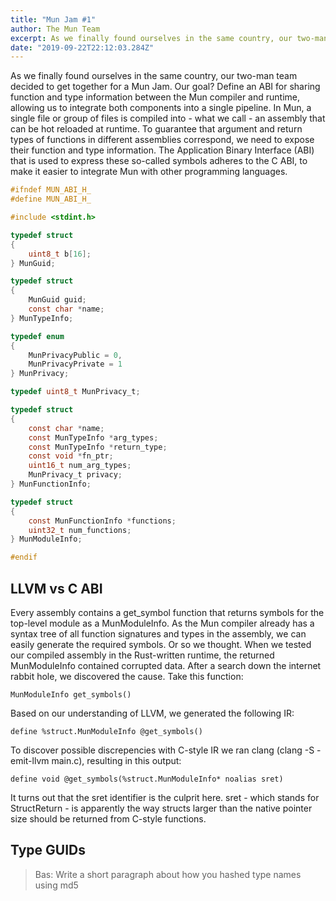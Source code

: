 ```yaml
---
title: "Mun Jam #1"
author: The Mun Team
excerpt: As we finally found ourselves in the same country, our two-man team decided to get together for a Mun Jam.
date: "2019-09-22T22:12:03.284Z"
---
```


As we finally found ourselves in the same country, our two-man team decided to get together for a
Mun Jam. Our goal? Define an ABI for sharing function and type information between the
Mun compiler and runtime, allowing us to integrate both components into a single pipeline.
In Mun, a single file or group of files is compiled into - what we call - an assembly that can be
hot reloaded at runtime. To guarantee that argument and return types of functions in different
assemblies correspond, we need to expose their function and type information. The Application
Binary Interface (ABI) that is used to express these so-called symbols adheres to the C ABI, to
make it easier to integrate Mun with other programming languages. 

```c
#ifndef MUN_ABI_H_
#define MUN_ABI_H_

#include <stdint.h>

typedef struct
{
    uint8_t b[16];
} MunGuid;

typedef struct
{
    MunGuid guid;
    const char *name;
} MunTypeInfo;

typedef enum
{
    MunPrivacyPublic = 0,
    MunPrivacyPrivate = 1
} MunPrivacy;

typedef uint8_t MunPrivacy_t;

typedef struct
{
    const char *name;
    const MunTypeInfo *arg_types;
    const MunTypeInfo *return_type;
    const void *fn_ptr;
    uint16_t num_arg_types;
    MunPrivacy_t privacy;
} MunFunctionInfo;

typedef struct
{
    const MunFunctionInfo *functions;
    uint32_t num_functions;
} MunModuleInfo;

#endif
```

## LLVM vs C ABI
Every assembly contains a get_symbol function that returns symbols for the top-level module as
a MunModuleInfo. As the Mun compiler already has a syntax tree of all function signatures and
types in the assembly, we can easily generate the required symbols. Or so we thought.
When we tested our compiled assembly in the Rust-written runtime, the returned MunModuleInfo
contained corrupted data. After a search down the internet rabbit hole, we discovered the cause.
Take this function:

```
MunModuleInfo get_symbols()
```

Based on our understanding of LLVM, we generated the following IR:

```
define %struct.MunModuleInfo @get_symbols()
```

To discover possible discrepencies with C-style IR we ran clang (clang -S -emit-llvm main.c),
resulting in this output:

```
define void @get_symbols(%struct.MunModuleInfo* noalias sret)
```

It turns out that the sret identifier is the culprit here. sret - which stands for StructReturn - is apparently the way structs larger than the native pointer size should be returned from C-style functions.

## Type GUIDs
> Bas: Write a short paragraph about how you hashed type names using md5